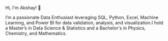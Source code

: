Hi, I'm Akshay! 👋

I’m a passionate Data Enthusiast leveraging SQL, Python, Excel, Machine Learning, and Power BI for data validation, analysis, and visualization.I hold a Master’s in Data Science & Statistics and a Bachelor's in Physics, Chemistry, and Mathematics.
